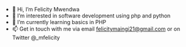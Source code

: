 - 👋 Hi, I’m Felicity Mwendwa
- 👀 I’m interested in software development using php and python
- 🌱 I’m currently learning basics in PHP
- 📫 Get in touch with me via email felicitymaingi21@gmail.com or on Twitter @_mfelicity
